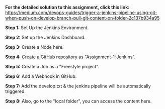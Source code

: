 **For the detailed solution to this assignment, click this link:** https://medium.com/devops-guides/trigger-a-jenkins-pipeline-using-git-when-push-on-develop-branch-pull-git-content-on-folder-2c137b934a95

**Step 1:** Set Up the Jenkins Environment.

**Step 2:** Set up the Jenkins Dashboard.

**Step 3:** Create a Node here.

**Step 4:** Create a GitHub repository as "Assignment-1-Jenkins". 

**Step 5:** Create a Job as a "Freestyle project".

**Step 6:** Add a Webhook in GitHub.

**Step 7:** Add the develop.txt & the jenkins pipeline will be automatically triggered.

**Step 8:** Also, go to the "local folder", you can access the content here.
